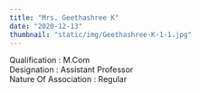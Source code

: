 ```yaml
---
title: "Mrs. Geethashree K"
date: "2020-12-13"
thumbnail: "static/img/Geethashree-K-1-1.jpg"
---
```


Qualification : M.Com  
Designation : Assistant Professor  
Nature Of Association : Regular
